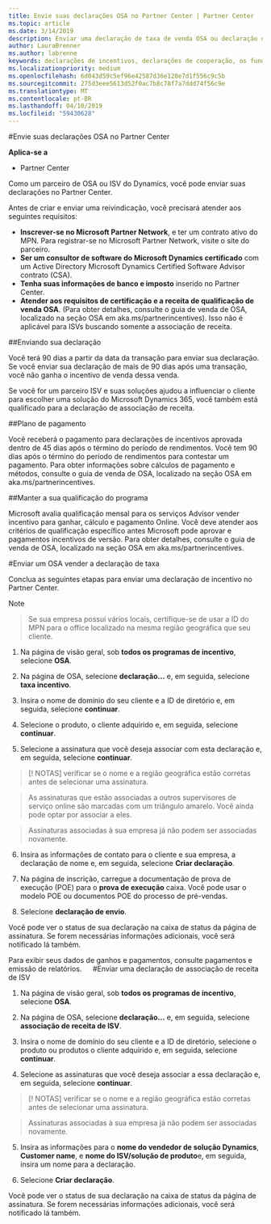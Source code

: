 ```yaml
---
title: Envie suas declarações OSA no Partner Center | Partner Center
ms.topic: article
ms.date: 3/14/2019
description: Enviar uma declaração de taxa de venda OSA ou declaração de associação de receita de ISV
author: LauraBrenner
ms.author: labrenne
keywords: declarações de incentivos, declarações de cooperação, os fundos de cooperação, OSA, ISV, associação de receita
ms.localizationpriority: medium
ms.openlocfilehash: 6d043d59c5ef96e42587d36e128e7d1f556c9c5b
ms.sourcegitcommit: 275d3eee5613d52f0ac7b8c78f7a7ddd74f56c9e
ms.translationtype: MT
ms.contentlocale: pt-BR
ms.lasthandoff: 04/10/2019
ms.locfileid: "59430628"
---
```

#<a name="submit-your-osa-claims-in-partner-center"></a>Envie suas declarações OSA no Partner Center

**Aplica-se a**

-  Partner Center

Como um parceiro de OSA ou ISV do Dynamics, você pode enviar suas declarações no Partner Center. 

Antes de criar e enviar uma reivindicação, você precisará atender aos seguintes requisitos: 
-   **Inscrever-se no Microsoft Partner Network**, e ter um contrato ativo do MPN. Para registrar-se no Microsoft Partner Network, visite o site do parceiro. 
-   **Ser um consultor de software do Microsoft Dynamics certificado** com um Active Directory Microsoft Dynamics Certified Software Advisor contrato (CSA). 
-   **Tenha suas informações de banco e imposto** inserido no Partner Center. 
-   **Atender aos requisitos de certificação e a receita de qualificação de venda OSA**. (Para obter detalhes, consulte o guia de venda de OSA, localizado na seção OSA em aka.ms/partnerincentives). Isso não é aplicável para ISVs buscando somente a associação de receita. 

##<a name="submitting-your-claim"></a>Enviando sua declaração

Você terá 90 dias a partir da data da transação para enviar sua declaração. Se você enviar sua declaração de mais de 90 dias após uma transação, você não ganha o incentivo de venda dessa venda. 

Se você for um parceiro ISV e suas soluções ajudou a influenciar o cliente para escolher uma solução do Microsoft Dynamics 365, você também está qualificado para a declaração de associação de receita.   

##<a name="payment-schedule"></a>Plano de pagamento

Você receberá o pagamento para declarações de incentivos aprovada dentro de 45 dias após o término do período de rendimentos. Você tem 90 dias após o término do período de rendimentos para contestar um pagamento. Para obter informações sobre cálculos de pagamento e métodos, consulte o guia de venda de OSA, localizado na seção OSA em aka.ms/partnerincentives.

##<a name="maintaining-your-program-eligibility"></a>Manter a sua qualificação do programa

Microsoft avalia qualificação mensal para os serviços Advisor vender incentivo para ganhar, cálculo e pagamento Online. Você deve atender aos critérios de qualificação específico antes Microsoft pode aprovar e pagamentos incentivos de versão. Para obter detalhes, consulte o guia de venda de OSA, localizado na seção OSA em aka.ms/partnerincentives.

#<a name="submit-an-osa-sell-fee-claim"></a>Enviar um OSA vender a declaração de taxa

Conclua as seguintes etapas para enviar uma declaração de incentivo no Partner Center.  

>[!NOTE]

>Se sua empresa possui vários locais, certifique-se de usar a ID do MPN para o office localizado na mesma região geográfica que seu cliente. 

1.  Na página de visão geral, sob **todos os programas de incentivo**, selecione **OSA**.

2.  Na página de OSA, selecione **declaração...** e, em seguida, selecione **taxa incentivo**.

3.  Insira o nome de domínio do seu cliente e a ID de diretório e, em seguida, selecione **continuar**. 

4.  Selecione o produto, o cliente adquirido e, em seguida, selecione **continuar**. 

5.  Selecione a assinatura que você deseja associar com esta declaração e, em seguida, selecione **continuar**.

>[! NOTAS] verificar se o nome e a região geográfica estão corretas antes de selecionar uma assinatura. 

>As assinaturas que estão associadas a outros supervisores de serviço online são marcadas com um triângulo amarelo. Você ainda pode optar por associar a eles. 

>Assinaturas associadas à sua empresa já não podem ser associadas novamente.  

6.  Insira as informações de contato para o cliente e sua empresa, a declaração de nome e, em seguida, selecione **Criar declaração**. 

7.  Na página de inscrição, carregue a documentação de prova de execução (POE) para o **prova de execução** caixa. Você pode usar o modelo POE ou documentos POE do processo de pré-vendas. 

8.  Selecione **declaração de envio**.    

Você pode ver o status de sua declaração na caixa de status da página de assinatura. Se forem necessárias informações adicionais, você será notificado lá também.

Para exibir seus dados de ganhos e pagamentos, consulte pagamentos e emissão de relatórios. 
 
#<a name="submit-an-isv-revenue-association-claim"></a>Enviar uma declaração de associação de receita de ISV

1.  Na página de visão geral, sob **todos os programas de incentivo**, selecione **OSA**.

2.  Na página de OSA, selecione **declaração...** e, em seguida, selecione **associação de receita de ISV**.

3.  Insira o nome de domínio do seu cliente e a ID de diretório, selecione o produto ou produtos o cliente adquirido e, em seguida, selecione **continuar**. 

4.  Selecione as assinaturas que você deseja associar a essa declaração e, em seguida, selecione **continuar**.

>[! NOTAS] verificar se o nome e a região geográfica estão corretas antes de selecionar uma assinatura. 

>Assinaturas associadas à sua empresa já não podem ser associadas novamente.  

5.  Insira as informações para o **nome do vendedor de solução Dynamics**, **Customer name**, e **nome do ISV/solução de produto**e, em seguida, insira um nome para a declaração. 

6.  Selecione **Criar declaração**. 

Você pode ver o status de sua declaração na caixa de status da página de assinatura. Se forem necessárias informações adicionais, você será notificado lá também.
